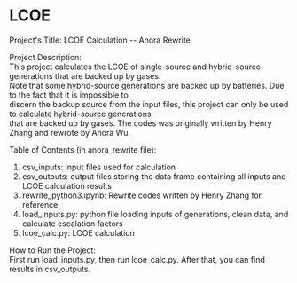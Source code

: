 # LCOE

Project's Title: LCOE Calculation -- Anora Rewrite

Project Description: \
This project calculates the LCOE of single-source and hybrid-source generations that are backed up by gases. \
Note that some hybrid-source generations are backed up by batteries. Due to the fact that it is impossible to \
discern the backup source from the input files, this project can only be used to calculate hybrid-source generations \
that are backed up by gases. The codes was originally written by Henry Zhang and rewrote by Anora Wu. 

Table of Contents (in anora_rewrite file): 
1. csv_inputs: input files used for calculation
2. csv_outputs: output files storing the data frame containing all inputs and LCOE calculation results
3. rewrite_python3.ipynb: Rewrite codes written by Henry Zhang for reference
4. load_inputs.py: python file loading inputs of generations, clean data, and calculate escalation factors
5. lcoe_calc.py: LCOE calculation

How to Run the Project: \
First run load_inputs.py, then run lcoe_calc.py. After that, you can find results in csv_outputs.
